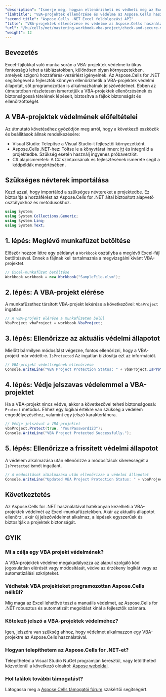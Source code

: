 ```yaml
---
"description": "Ismerje meg, hogyan ellenőrizheti és védheti meg az Excel fájlokban található VBA-projekteket programozott módon az Aspose.Cells for .NET használatával. Lépésről lépésre útmutató teljes kódpéldákkal."
"linktitle": "VBA-projektek ellenőrzése és védelme az Aspose.Cells használatával történik."
"second_title": "Aspose.Cells .NET Excel feldolgozási API"
"title": "VBA-projektek ellenőrzése és védelme az Aspose.Cells használatával történik."
"url": "/hu/cells/net/mastering-workbook-vba-project/check-and-secure-vba-projects-is-protected/"
"weight": 12
---
```


## Bevezetés

Excel-fájlokkal való munka során a VBA-projektek védelme kritikus fontosságú lehet a táblázatokban, különösen olyan környezetekben, amelyek szigorú hozzáférés-vezérlést igényelnek. Az Aspose.Cells for .NET segítségével a fejlesztők könnyen ellenőrizhetik a VBA-projektek védelmi állapotát, sőt programozottan is alkalmazhatnak jelszóvédelmet. Ebben az útmutatóban részletesen ismertetjük a VBA-projektek ellenőrzésének és biztonságossá tételének lépéseit, biztosítva a fájlok biztonságát és ellenőrzöttségét.

## A VBA-projektek védelmének előfeltételei

Az útmutató követéséhez győződjön meg arról, hogy a következő eszközök és beállítások állnak rendelkezésére:

- Visual Studio: Telepítse a Visual Studio-t fejlesztői környezetként.
- Aspose.Cells .NET-hez: Töltse le a könyvtárat innen: [itt](https://releases.aspose.com/cells/net/) és integráld a projektedbe. Szükség esetén használj ingyenes próbaverziót.
- C# alapismeretek: A C# szintaxisának és fejlesztésének ismerete segít a kódpéldák megértésében.

## Szükséges névterek importálása

Kezd azzal, hogy importálod a szükséges névtereket a projektedbe. Ez biztosítja a hozzáférést az Aspose.Cells for .NET által biztosított alapvető osztályokhoz és metódusokhoz.

```csharp
using System;
using System.Collections.Generic;
using System.Linq;
using System.Text;
```

## 1. lépés: Meglévő munkafüzet betöltése

Először hozzon létre egy példányt a `Workbook` osztályba a meglévő Excel-fájl betöltésével. Ennek a fájlnak kell tartalmaznia a megvizsgálni kívánt VBA-projektet.

```csharp
// Excel-munkafüzet betöltése
Workbook workbook = new Workbook("SampleFile.xlsm");
```

## 2. lépés: A VBA-projekt elérése

A munkafüzethez társított VBA-projekt lekérése a következővel: `VbaProject` ingatlan.

```csharp
// A VBA-projekt elérése a munkafüzeten belül
VbaProject vbaProject = workbook.VbaProject;
```

## 3. lépés: Ellenőrizze az aktuális védelmi állapotot

Mielőtt bármilyen módosítást végezne, fontos ellenőrizni, hogy a VBA-projekt már védett-e. `IsProtected` Az ingatlan biztosítja ezt az információt.

```csharp
// VBA-projekt védettségének ellenőrzése
Console.WriteLine("VBA Project Protection Status: " + vbaProject.IsProtected);
```

## 4. lépés: Védje jelszavas védelemmel a VBA-projektet

Ha a VBA-projekt nincs védve, akkor a következővel teheti biztonságossá: `Protect` metódus. Ehhez egy logikai értékre van szükség a védelem engedélyezéséhez, valamint egy jelszó karakterláncra.

```csharp
// Védje jelszóval a VBA-projektet
vbaProject.Protect(true, "YourPassword123");
Console.WriteLine("VBA Project Protected Successfully.");
```

## 5. lépés: Ellenőrizze a frissített védelmi állapotot

A védelem alkalmazása után ellenőrizze a módosítások sikerességét a `IsProtected` ismét ingatlant.

```csharp
// A módosítások alkalmazása után ellenőrizze a védelmi állapotot
Console.WriteLine("Updated VBA Project Protection Status: " + vbaProject.IsProtected);
```

## Következtetés

Az Aspose.Cells for .NET használatával hatékonyan kezelheti a VBA-projektek védelmét az Excel-munkafüzetekben. Akár az aktuális állapotot ellenőrzi, akár új jelszóvédelmet alkalmaz, a lépések egyszerűek és biztosítják a projektek biztonságát.

## GYIK

### Mi a célja egy VBA projekt védelmének?
A VBA-projektek védelme megakadályozza az alapul szolgáló kód jogosulatlan elérését vagy módosítását, védve az érzékeny logikát vagy az automatizálási szkripteket.

### Védhetek VBA projekteket programozottan Aspose.Cells nélkül?
Míg maga az Excel lehetővé teszi a manuális védelmet, az Aspose.Cells for .NET robusztus és automatizált megoldást kínál a fejlesztők számára.

### Kötelező jelszó a VBA-projektek védelméhez?
Igen, jelszóra van szükség ahhoz, hogy védelmet alkalmazzon egy VBA-projektre az Aspose.Cells használatával.

### Hogyan telepíthetem az Aspose.Cells for .NET-et?
Telepítheted a Visual Studio NuGet programján keresztül, vagy letöltheted közvetlenül a következő oldalról: [Aspose weboldal](https://releases.aspose.com/cells/net/).

### Hol találok további támogatást?
Látogassa meg a [Aspose.Cells támogatói fórum](https://forum.aspose.com/c/cells/9) szakértői segítségért.